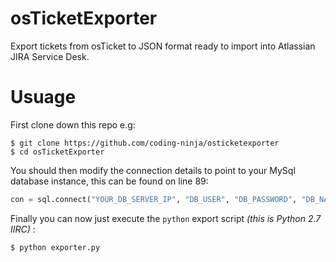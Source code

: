 osTicketExporter
===

Export tickets from osTicket to JSON format ready to import into Atlassian JIRA Service Desk.

# Usuage

First clone down this repo e.g:

```shell
$ git clone https://github.com/coding-ninja/osticketexporter
$ cd osTicketExporter
```

You should then modify the connection details to point to your MySql database instance, this can be found
on line 89:

```python
con = sql.connect("YOUR_DB_SERVER_IP", "DB_USER", "DB_PASSWORD", "DB_NAME")
```

Finally you can now just execute the `python` export script _(this is Python 2.7 IIRC)_ :

```shell
$ python exporter.py
```